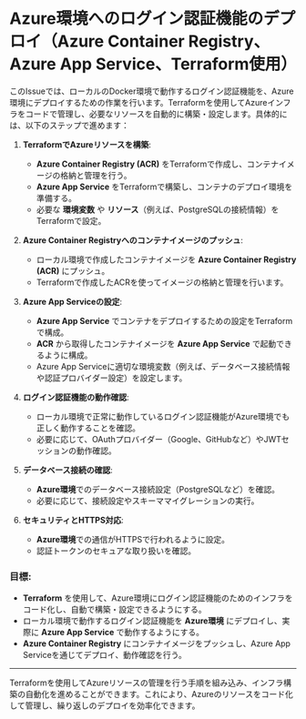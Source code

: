 # Azure環境へのログイン認証機能のデプロイ（Azure Container Registry、Azure App Service、Terraform使用）

このIssueでは、ローカルのDocker環境で動作するログイン認証機能を、Azure環境にデプロイするための作業を行います。Terraformを使用してAzureインフラをコードで管理し、必要なリソースを自動的に構築・設定します。具体的には、以下のステップで進めます：

1. **TerraformでAzureリソースを構築**:
   - **Azure Container Registry (ACR)** をTerraformで作成し、コンテナイメージの格納と管理を行う。
   - **Azure App Service** をTerraformで構築し、コンテナのデプロイ環境を準備する。
   - 必要な **環境変数** や **リソース**（例えば、PostgreSQLの接続情報）をTerraformで設定。

2. **Azure Container Registryへのコンテナイメージのプッシュ**:
   - ローカル環境で作成したコンテナイメージを **Azure Container Registry (ACR)** にプッシュ。
   - Terraformで作成したACRを使ってイメージの格納と管理を行います。

3. **Azure App Serviceの設定**:
   - **Azure App Service** でコンテナをデプロイするための設定をTerraformで構成。
   - **ACR** から取得したコンテナイメージを **Azure App Service** で起動できるように構成。
   - Azure App Serviceに適切な環境変数（例えば、データベース接続情報や認証プロバイダー設定）を設定します。

4. **ログイン認証機能の動作確認**:
   - ローカル環境で正常に動作しているログイン認証機能がAzure環境でも正しく動作することを確認。
   - 必要に応じて、OAuthプロバイダー（Google、GitHubなど）やJWTセッションの動作確認。

5. **データベース接続の確認**:
   - **Azure環境**でのデータベース接続設定（PostgreSQLなど）を確認。
   - 必要に応じて、接続設定やスキーママイグレーションの実行。

6. **セキュリティとHTTPS対応**:
   - **Azure環境**での通信がHTTPSで行われるように設定。
   - 認証トークンのセキュアな取り扱いを確認。


### 目標:
- **Terraform** を使用して、Azure環境にログイン認証機能のためのインフラをコード化し、自動で構築・設定できるようにする。
- ローカル環境で動作するログイン認証機能を **Azure環境** にデプロイし、実際に **Azure App Service** で動作するようにする。
- **Azure Container Registry** にコンテナイメージをプッシュし、Azure App Serviceを通じてデプロイ、動作確認を行う。

---

Terraformを使用してAzureリソースの管理を行う手順を組み込み、インフラ構築の自動化を進めることができます。これにより、Azureのリソースをコード化して管理し、繰り返しのデプロイを効率化できます。